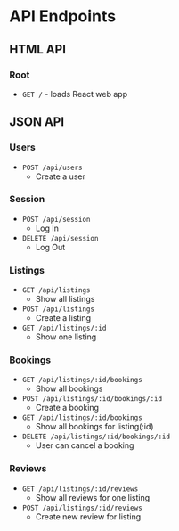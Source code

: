 # API Endpoints

## HTML API

### Root

- `GET /` - loads React web app

## JSON API

### Users

- `POST /api/users`
  - Create a user


### Session

- `POST /api/session`
  - Log In
- `DELETE /api/session`
  - Log Out

### Listings

- `GET /api/listings`
  - Show all listings
- `POST /api/listings`
  - Create a listing
- `GET /api/listings/:id`
  - Show one listing

### Bookings

- `GET /api/listings/:id/bookings`
  - Show all bookings
- `POST /api/listings/:id/bookings/:id`
  - Create a booking
- `GET /api/listings/:id/bookings`
  - Show all bookings for listing(:id)
- `DELETE /api/listings/:id/bookings/:id`
  - User can cancel a booking

### Reviews

- `GET /api/listings/:id/reviews`
  - Show all reviews for one listing
- `POST /api/listings/:id/reviews`
  - Create new review for listing
